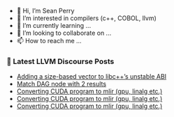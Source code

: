 - 👋 Hi, I’m Sean Perry
- 👀 I’m interested in compilers (c++, COBOL, llvm)
- 🌱 I’m currently learning ...
- 💞️ I’m looking to collaborate on ...
- 📫 How to reach me ...

<!---
s66perry/s66perry is a ✨ special ✨ repository because its `README.md` (this file) appears on your GitHub profile.
You can click the Preview link to take a look at your changes.
--->
### 📕 Latest LLVM Discourse Posts

<!-- DISCOURSE-LLVM:START -->
- [Adding a size-based vector to libc++’s unstable ABI](https://discourse.llvm.org/t/adding-a-size-based-vector-to-libc-s-unstable-abi/86306#post_7)
- [Match DAG node with 2 results](https://discourse.llvm.org/t/match-dag-node-with-2-results/86166#post_2)
- [Converting CUDA program to mlir &lpar;gpu, linalg etc.&rpar;](https://discourse.llvm.org/t/converting-cuda-program-to-mlir-gpu-linalg-etc/86376#post_5)
- [Converting CUDA program to mlir &lpar;gpu, linalg etc.&rpar;](https://discourse.llvm.org/t/converting-cuda-program-to-mlir-gpu-linalg-etc/86376#post_4)
- [Converting CUDA program to mlir &lpar;gpu, linalg etc.&rpar;](https://discourse.llvm.org/t/converting-cuda-program-to-mlir-gpu-linalg-etc/86376#post_3)
<!-- DISCOURSE-LLVM:END -->
